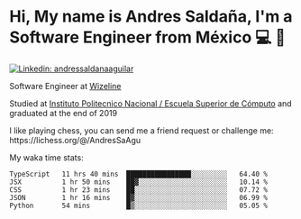 # Hi, My name is Andres Saldaña, I'm a Software Engineer from México :computer: :boy:

[![Linkedin: andressaldanaaguilar](https://img.shields.io/badge/-andressaldanaaguilar-blue?style=flat-square&logo=Linkedin&logoColor=white&link=https://www.linkedin.com/in/thaianebraga/)](https://www.linkedin.com/in/andressaldanaaguilar)

<p>Software Engineer at <a href="https://www.wizeline.com/">Wizeline</a></p>
<p>Studied at <a href="https://en.wikipedia.org/wiki/ESCOM">Instituto Politecnico Nacional / Escuela Superior de Cómputo</a> and graduated at the end of 2019</p>
<p>I like playing chess, you can send me a friend request or challenge me: https://lichess.org/@/AndresSaAgu</p>

<p> My waka time stats: </p>

<!--START_SECTION:waka-->
```text
TypeScript   11 hrs 40 mins  ████████████████░░░░░░░░░   64.40 % 
JSX          1 hr 50 mins    ██▓░░░░░░░░░░░░░░░░░░░░░░   10.14 % 
CSS          1 hr 23 mins    ██░░░░░░░░░░░░░░░░░░░░░░░   07.72 % 
JSON         1 hr 16 mins    █▓░░░░░░░░░░░░░░░░░░░░░░░   06.99 % 
Python       54 mins         █▒░░░░░░░░░░░░░░░░░░░░░░░   05.05 % 
```
<!--END_SECTION:waka-->
